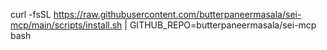 curl -fsSL https://raw.githubusercontent.com/butterpaneermasala/sei-mcp/main/scripts/install.sh | GITHUB_REPO=butterpaneermasala/sei-mcp bash